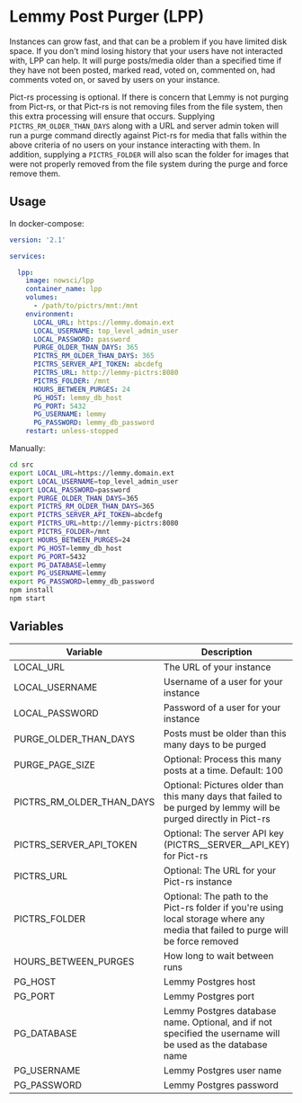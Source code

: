 # Lemmy Post Purger (LPP)

Instances can grow fast, and that can be a problem if you have limited disk space. If you don't mind losing history that your users have not interacted with, LPP can help. It will purge posts/media older than a specified time if they have not been posted, marked read, voted on, commented on, had comments voted on, or saved by users on your instance.

Pict-rs processing is optional. If there is concern that Lemmy is not purging from Pict-rs, or that Pict-rs is not removing files from the file system, then this extra processing will ensure that occurs. Supplying `PICTRS_RM_OLDER_THAN_DAYS` along with a URL and server admin token will run a purge command directly against Pict-rs for media that falls within the above criteria of no users on your instance interacting with them. In addition, supplying a `PICTRS_FOLDER` will also scan the folder for images that were not properly removed from the file system during the purge and force remove them.

## Usage
In docker-compose:
```yml
version: '2.1'

services:

  lpp:
    image: nowsci/lpp
    container_name: lpp
    volumes:
      - /path/to/pictrs/mnt:/mnt
    environment:
      LOCAL_URL: https://lemmy.domain.ext
      LOCAL_USERNAME: top_level_admin_user
      LOCAL_PASSWORD: password
      PURGE_OLDER_THAN_DAYS: 365
      PICTRS_RM_OLDER_THAN_DAYS: 365
      PICTRS_SERVER_API_TOKEN: abcdefg
      PICTRS_URL: http://lemmy-pictrs:8080
      PICTRS_FOLDER: /mnt
      HOURS_BETWEEN_PURGES: 24
      PG_HOST: lemmy_db_host
      PG_PORT: 5432
      PG_USERNAME: lemmy
      PG_PASSWORD: lemmy_db_password
    restart: unless-stopped
```

Manually:
```bash
cd src
export LOCAL_URL=https://lemmy.domain.ext
export LOCAL_USERNAME=top_level_admin_user
export LOCAL_PASSWORD=password
export PURGE_OLDER_THAN_DAYS=365
export PICTRS_RM_OLDER_THAN_DAYS=365
export PICTRS_SERVER_API_TOKEN=abcdefg
export PICTRS_URL=http://lemmy-pictrs:8080
export PICTRS_FOLDER=/mnt
export HOURS_BETWEEN_PURGES=24
export PG_HOST=lemmy_db_host
export PG_PORT=5432
export PG_DATABASE=lemmy
export PG_USERNAME=lemmy
export PG_PASSWORD=lemmy_db_password
npm install
npm start
```

## Variables

|Variable|Description|
|-|-|
|LOCAL_URL|The URL of your instance|
|LOCAL_USERNAME|Username of a user for your instance|
|LOCAL_PASSWORD|Password of a user for your instance|
|PURGE_OLDER_THAN_DAYS|Posts must be older than this many days to be purged|
|PURGE_PAGE_SIZE|Optional: Process this many posts at a time. Default: 100|
|PICTRS_RM_OLDER_THAN_DAYS|Optional: Pictures older than this many days that failed to be purged by lemmy will be purged directly in Pict-rs|
|PICTRS_SERVER_API_TOKEN|Optional: The server API key (PICTRS__SERVER__API_KEY) for Pict-rs|
|PICTRS_URL|Optional: The URL for your Pict-rs instance|
|PICTRS_FOLDER|Optional: The path to the Pict-rs folder if you're using local storage where any media that failed to purge will be force removed|
|HOURS_BETWEEN_PURGES|How long to wait between runs|
|PG_HOST|Lemmy Postgres host|
|PG_PORT|Lemmy Postgres port|
|PG_DATABASE|Lemmy Postgres database name. Optional, and if not specified the username will be used as the database name|
|PG_USERNAME|Lemmy Postgres user name|
|PG_PASSWORD|Lemmy Postgres password|
